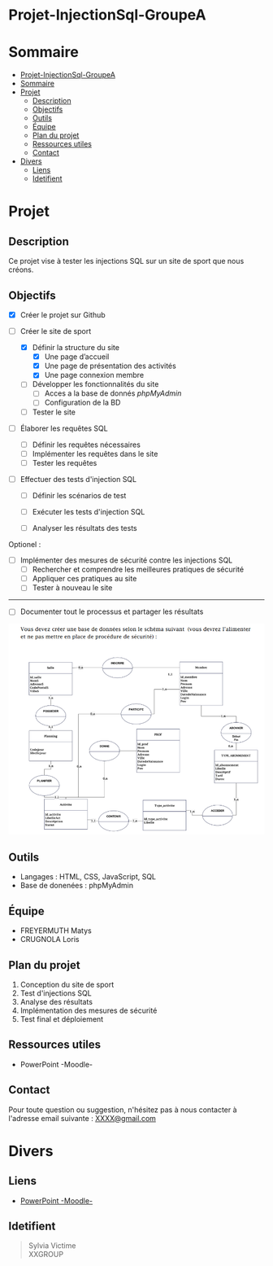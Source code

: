 # Projet-InjectionSql-GroupeA

# Sommaire
- [Projet-InjectionSql-GroupeA](#projet-injectionsql-groupea)
- [Sommaire](#sommaire)
- [Projet](#projet)
  - [Description](#description)
  - [Objectifs](#objectifs)
  - [Outils](#outils)
  - [Équipe](#équipe)
  - [Plan du projet](#plan-du-projet)
  - [Ressources utiles](#ressources-utiles)
  - [Contact](#contact)
- [Divers](#divers)
  - [Liens](#liens)
  - [Idetifient](#idetifient)



# Projet
## Description
Ce projet vise à tester les injections SQL sur un site de sport que nous créons. 

## Objectifs
- [x] Créer le projet sur Github

- [ ] Créer le site de sport
    - [x] Définir la structure du site
      - [x] Une page d’accueil
      - [x] Une page de présentation des activités
      - [x] Une page connexion membre 
    - [ ] Développer les fonctionnalités du site
      - [ ] Acces a la base de donnés *phpMyAdmin*
      - [ ] Configuration de la BD   
    - [ ] Tester le site

- [ ] Élaborer les requêtes SQL
    - [ ] Définir les requêtes nécessaires
    - [ ] Implémenter les requêtes dans le site
    - [ ] Tester les requêtes

- [ ] Effectuer des tests d'injection SQL
    - [ ] Définir les scénarios de test
    - [ ] Exécuter les tests d'injection SQL
    - [ ] Analyser les résultats des tests


Optionel :
- [ ] Implémenter des mesures de sécurité contre les injections SQL
    - [ ] Rechercher et comprendre les meilleures pratiques de sécurité
    - [ ] Appliquer ces pratiques au site
    - [ ] Tester à nouveau le site

---

- [ ] Documenter tout le processus et partager les résultats

![Alt text](Divers/arborecenceSql.png)

## Outils
- Langages : HTML, CSS, JavaScript, SQL
- Base de donenées : phpMyAdmin

## Équipe
- FREYERMUTH Matys
- CRUGNOLA Loris

## Plan du projet
1. Conception du site de sport
2. Test d'injections SQL
3. Analyse des résultats
4. Implémentation des mesures de sécurité
5. Test final et déploiement

## Ressources utiles
- PowerPoint -Moodle-

## Contact
Pour toute question ou suggestion, n'hésitez pas à nous contacter à l'adresse email suivante : XXXX@gmail.com




# Divers
## Liens
- [PowerPoint -Moodle-](https://0670086e.moodle.monbureaunumerique.fr/pluginfile.php/78774/mod_resource/content/1/Pr%C3%A9sentation%20FRC-BTS%20SIO%20lutter%20contre%20les%20APT.pdf)


## Idetifient
> Sylvia Victime  
> XXGROUP
